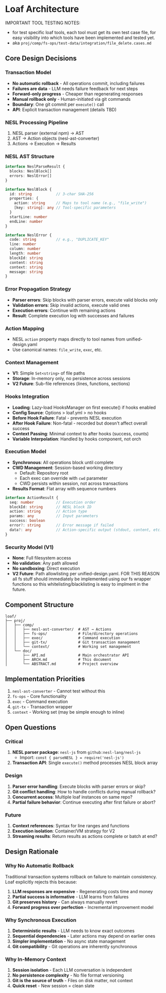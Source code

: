# Loaf Architecture


IMPORTANT TOOL TESTING NOTES:

- for test specific loaf tools, each tool must get its own test case file, for easy visibility into which tools have been implemented and tested yet.
- aka `proj/comp/fs-ops/test-data/integration/file_delete.cases.md`

## Core Design Decisions

### Transaction Model
- **No automatic rollback** - All operations commit, including failures
- **Failures are data** - LLM needs failure feedback for next steps
- **Forward-only progress** - Cheaper than regenerating responses
- **Manual rollback only** - Human-initiated via git commands
- **Boundary**: One git commit per `execute()` call
- **API**: Explicit transaction management (details TBD)

### NESL Processing Pipeline
1. NESL parser (external npm) → AST
2. AST → Action objects (nesl-ast-converter)
3. Actions → Execution → Results

### NESL AST Structure
```typescript
interface NeslParseResult {
  blocks: NeslBlock[]
  errors: NeslError[]
}

interface NeslBlock {
  id: string           // 3-char SHA-256
  properties: {
    action: string     // Maps to tool name (e.g., "file_write")
    [key: string]: any // Tool-specific parameters
  }
  startLine: number
  endLine: number
}

interface NeslError {
  code: string         // e.g., "DUPLICATE_KEY"
  line: number
  column: number
  length: number
  blockId: string
  content: string
  context: string
  message: string
}
```

### Error Propagation Strategy
- **Parser errors**: Skip blocks with parser errors, execute valid blocks only
- **Validation errors**: Skip invalid actions, execute valid ones
- **Execution errors**: Continue with remaining actions
- **Result**: Complete execution log with successes and failures

### Action Mapping
- NESL `action` property maps directly to tool names from unified-design.yaml
- Use canonical names: `file_write`, `exec`, etc.

### Context Management
- **V1**: Simple `Set<string>` of file paths
- **Storage**: In-memory only, no persistence across sessions
- **V2 Future**: Sub-file references (lines, functions, sections)

### Hooks Integration
- **Loading**: Lazy-load HooksManager on first execute() if hooks enabled
- **Config Source**: Options > loaf.yml > no hooks
- **Before Hook Failure**: Fatal - prevents NESL execution
- **After Hook Failure**: Non-fatal - recorded but doesn't affect overall success
- **Context Passing**: Minimal context to after hooks (success, counts)
- **Variable Interpolation**: Handled by hooks component, not orch

### Execution Model
- **Synchronous**: All operations block until complete
- **CWD Management**: Session-based working directory
  - Default: Repository root
  - Each exec can override with `cwd` parameter
  - CWD persists within session, not across transactions
- **Results Format**: Flat array with sequence numbers
```typescript
interface ActionResult {
  seq: number          // Execution order
  blockId: string      // NESL block ID
  action: string       // Action type
  params: any          // Input parameters
  success: boolean
  error?: string       // Error message if failed
  data?: any           // Action-specific output (stdout, content, etc.)
}
```

### Security Model (V1)
- **None**: Full filesystem access
- **No validation**: Any path allowed
- **No sandboxing**: Direct execution
- **V2 Future**: Path allowlisting per unified-design.yaml. FOR THIS REASON all fs stuff should immediately be implemented using our fs wrapper functions so this whitelisting/blacklisting is easy to implment in the future.

## Component Structure
```
loaf/
├── proj/
│   ├── comp/
│   │   ├── nesl-ast-converter/  # AST → Actions
│   │   ├── fs-ops/              # File/directory operations
│   │   ├── exec/                # Command execution
│   │   ├── git-tx/              # Git transaction management
│   │   └── context/             # Working set management
│   └── doc/
│       ├── API.md               # Main orchestrator API
│       ├── ARCH.md              # This document
│       └── ABSTRACT.md          # Project overview
```

## Implementation Priorities
1. `nesl-ast-converter` - Cannot test without this
2. `fs-ops` - Core functionality
3. `exec` - Command execution
4. `git-tx` - Transaction wrapper
5. `context` - Working set (may be simple enough to inline)

## Open Questions

### Critical
1. **NESL parser package**: `nesl-js` from `github:nesl-lang/nesl-js`
   - Import: `const { parseNESL } = require('nesl-js')`
2. **Transaction API**: Single `execute()` method processes NESL block array

### Design
1. **Parser error handling**: Execute blocks with parser errors or skip?
2. **Git conflict handling**: How to handle conflicts during manual rollback?
3. **Concurrent access**: Multiple loaf instances on same repo?
4. **Partial failure behavior**: Continue executing after first failure or abort?

### Future
1. **Context references**: Syntax for line ranges and functions
2. **Execution isolation**: Container/VM strategy for V2
3. **Streaming results**: Return results as actions complete or batch at end?

## Design Rationale

### Why No Automatic Rollback
Traditional transaction systems rollback on failure to maintain consistency. Loaf explicitly rejects this because:
1. **LLM responses are expensive** - Regenerating costs time and money
2. **Partial success is informative** - LLM learns from failures
3. **Git preserves history** - Can always manually revert
4. **Forward progress over perfection** - Incremental improvement model

### Why Synchronous Execution
1. **Deterministic results** - LLM needs to know exact outcomes
2. **Sequential dependencies** - Later actions may depend on earlier ones
3. **Simpler implementation** - No async state management
4. **Git compatibility** - Git operations are inherently synchronous

### Why In-Memory Context
1. **Session isolation** - Each LLM conversation is independent
2. **No persistence complexity** - No file format versioning
3. **Git is the source of truth** - Files on disk matter, not context
4. **Quick reset** - New session = clean slate